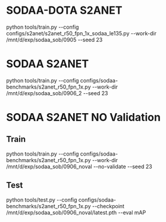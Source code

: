 # SODAA-DOTA S2ANET

python tools/train.py --config configs/s2anet/s2anet_r50_fpn_1x_sodaa_le135.py --work-dir /mnt/d/exp/sodaa_sob/0905 --seed 23

# SODAA S2ANET

python tools/train.py --config configs/sodaa-benchmarks/s2anet_r50_fpn_1x.py --work-dir /mnt/d/exp/sodaa_sob/0906_2 --seed 23

# SODAA S2ANET NO Validation
## Train
python tools/train.py --config configs/sodaa-benchmarks/s2anet_r50_fpn_1x.py --work-dir /mnt/d/exp/sodaa_sob/0906_noval --no-validate --seed 23

## Test
python tools/test.py --config configs/sodaa-benchmarks/s2anet_r50_fpn_1x.py --checkpoint /mnt/d/exp/sodaa_sob/0906_noval/latest.pth --eval mAP